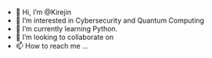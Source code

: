 - 👋 Hi, I’m @Kirejin
- 👀 I’m interested in Cybersecurity and Quantum Computing
- 🌱 I’m currently learning Python.
- 💞️ I’m looking to collaborate on 
- 📫 How to reach me ...

<!---
Kirejin/Kirejin is a ✨ special ✨ repository because its `README.md` (this file) appears on your GitHub profile.
You can click the Preview link to take a look at your changes.
--->
